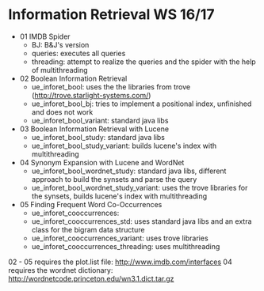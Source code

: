 # Information Retrieval WS 16/17
* 01 IMDB Spider
	- BJ: B&J's version
	- queries: executes all queries
	- threading: attempt to realize the queries and the spider with the help of multithreading
* 02 Boolean Information Retrieval
	- ue_inforet_bool: uses the the libraries from trove (http://trove.starlight-systems.com/)
	- ue_inforet_bool_bj: tries to implement a positional index, unfinished and does not work
	- ue_inforet_bool_variant: standard java libs
* 03 Boolean Information Retrieval with Lucene
	- ue_inforet_bool_study: standard java libs
	- ue_inforet_bool_study_variant: builds lucene's index with multithreading
* 04 Synonym Expansion with Lucene and WordNet
	- ue_inforet_bool_wordnet_study: standard java libs, different approach to build the synsets and parse the query
	- ue_inforet_bool_wordnet_study_variant: uses the trove libraries for the synsets, builds lucene's index with multithreading
* 05 Finding Frequent Word Co-Occurrences
	- ue_inforet_cooccurrences:
	- ue_inforet_cooccurrences_std: uses standard java libs and an extra class for the bigram data structure
	- ue_inforet_cooccurrences_variant: uses trove libraries
	- ue_inforet_cooccurrences_threading: uses multithreading

02 - 05 requires the plot.list file: http://www.imdb.com/interfaces
04 requires the wordnet dictionary: http://wordnetcode.princeton.edu/wn3.1.dict.tar.gz